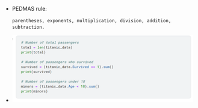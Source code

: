 - PEDMAS rule:

    ```parentheses, exponents, multiplication, division, addition, subtraction.```
- ![Alt text](image.png)